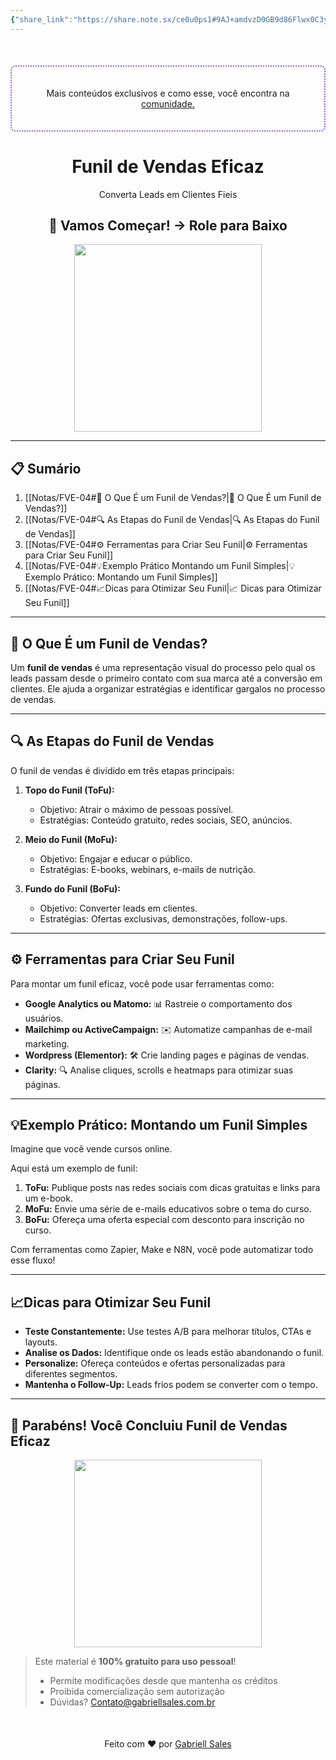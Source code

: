 ```yaml
---
{"share_link":"https://share.note.sx/ce0u0ps1#9AJ+amdvzD0GB9d86Flwx0C3y9DZQTLJgeMupUYJ38s","share_updated":"2025-02-06T15:19:04-03:00","title":"FVE-04","Criado":"2025-02-09","dg-publish":true,"dg-home":null,"permalink":"/notas/fve-04/","dgPassFrontmatter":true}
---
```


<div align="center" style="margin-top:50px; padding:20px; border: 2px dotted #8A5CF4; border-radius: 8px;">
  <p>Mais conteúdos exclusivos e como esse, você encontra na <a href="https://comunidade.gabriellsales.com.br" target="_blank">comunidade.</a></p>
</div>

<div align="center"><h1>Funil de Vendas Eficaz</h1> <p>Converta Leads em Clientes Fieis</p> <h2>🚀 Vamos Começar! → Role para Baixo</h2> </div>

<div align="center">
  <img src="https://media0.giphy.com/media/v1.Y2lkPTc5MGI3NjExb2E0YmFrcm9rd3VjcmRtbjB0djNxdWZwYXN1b3ZtZmh1ZjBkMGU5NCZlcD12MV9pbnRlcm5hbF9naWZfYnlfaWQmY3Q9Zw/26FPDJ6ZRqCHf3F1C/giphy.gif" width="300">
</div>

---
## 📋 Sumário

1. [[Notas/FVE-04#🌟 O Que É um Funil de Vendas?\|🌟 O Que É um Funil de Vendas?]]
2. [[Notas/FVE-04#🔍 As Etapas do Funil de Vendas\|🔍 As Etapas do Funil de Vendas]]
3. [[Notas/FVE-04#⚙️ Ferramentas para Criar Seu Funil\|⚙️ Ferramentas para Criar Seu Funil]]
4. [[Notas/FVE-04#💡Exemplo Prático Montando um Funil Simples\|💡 Exemplo Prático: Montando um Funil Simples]]
5. [[Notas/FVE-04#📈Dicas para Otimizar Seu Funil\|📈 Dicas para Otimizar Seu Funil]]

--- 
## 🌟 O Que É um Funil de Vendas?

Um **funil de vendas** é uma representação visual do processo pelo qual os leads passam desde o primeiro contato com sua marca até a conversão em clientes. Ele ajuda a organizar estratégias e identificar gargalos no processo de vendas.  

---
## 🔍 As Etapas do Funil de Vendas

O funil de vendas é dividido em três etapas principais:  

1. **Topo do Funil (ToFu):**  
   - Objetivo: Atrair o máximo de pessoas possível.  
   - Estratégias: Conteúdo gratuito, redes sociais, SEO, anúncios.  

2. **Meio do Funil (MoFu):**  
   - Objetivo: Engajar e educar o público.  
   - Estratégias: E-books, webinars, e-mails de nutrição.  

3. **Fundo do Funil (BoFu):**  
   - Objetivo: Converter leads em clientes.  
   - Estratégias: Ofertas exclusivas, demonstrações, follow-ups.  

---
## ⚙️ Ferramentas para Criar Seu Funil 

Para montar um funil eficaz, você pode usar ferramentas como:  

- **Google Analytics ou Matomo:** 📊 Rastreie o comportamento dos usuários.  
- **Mailchimp ou ActiveCampaign:** ✉️ Automatize campanhas de e-mail marketing.  
- **Wordpress (Elementor):** 🛠️ Crie landing pages e páginas de vendas.  
- **Clarity:** 🔍 Analise cliques, scrolls e heatmaps para otimizar suas páginas.  

---
## 💡Exemplo Prático: Montando um Funil Simples

Imagine que você vende cursos online. 

Aqui está um exemplo de funil:  
1. **ToFu:** Publique posts nas redes sociais com dicas gratuitas e links para um e-book.  
2. **MoFu:** Envie uma série de e-mails educativos sobre o tema do curso.  
3. **BoFu:** Ofereça uma oferta especial com desconto para inscrição no curso.  

Com ferramentas como Zapier, Make e N8N, você pode automatizar todo esse fluxo!

---
## 📈Dicas para Otimizar Seu Funil

- **Teste Constantemente:** Use testes A/B para melhorar títulos, CTAs e layouts.  
- **Analise os Dados:** Identifique onde os leads estão abandonando o funil.  
- **Personalize:** Ofereça conteúdos e ofertas personalizadas para diferentes segmentos.  
- **Mantenha o Follow-Up:** Leads frios podem se converter com o tempo.  

---
## 🎉 Parabéns! Você Concluiu Funil de Vendas Eficaz

<div align="center"> <img src="https://media0.giphy.com/media/v1.Y2lkPTc5MGI3NjExdXhmZ2ZyYmEybnVhbDY2Z3k4MGRrcXkxYW10aTVxZzZteXk0cjk0bSZlcD12MV9pbnRlcm5hbF9naWZfYnlfaWQmY3Q9Zw/D2hncA3u88gmeCFeoh/giphy.gif" width="300"> </div>

> Este material é **100% gratuito para uso pessoal**!
> - Permite modificações desde que mantenha os créditos
> - Proibida comercialização sem autorização
> - Dúvidas? Contato@gabriellsales.com.br

<div align="center" style="margin-top:50px">
  <p>Feito com ❤️ por <a href="https://gabriellsales.com.br" target="_blank">Gabriell Sales</a></p>
</div>
